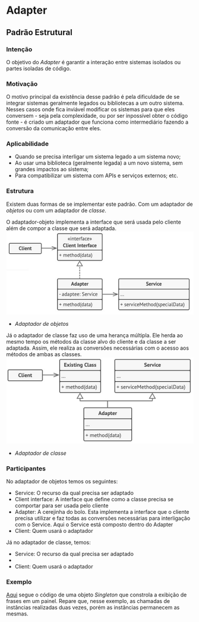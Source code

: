 #
# Adapter
## Padrão Estrutural

### Intenção
O objetivo do *Adapter* é garantir a interação entre sistemas isolados ou partes isoladas de código.

### Motivação
O motivo principal da existência desse padrão é pela dificuldade de se integrar sistemas geralmente legados ou bibliotecas a um outro sistema. Nesses casos onde fica inviável modificar os sistemas para que eles conversem - seja pela complexidade, ou por ser inpossível obter o código fonte - é criado um adaptador que funciona como intermediário fazendo a conversão da comunicação entre eles.

### Aplicabilidade
- Quando se precisa interligar um sistema legado a um sistema novo;
- Ao usar uma biblioteca (geralmente legada) a um novo sistema, sem grandes impactos ao sistema;
- Para compatibilizar um sistema com APIs e serviços externos; etc.

### Estrutura
Existem duas formas de se implementar este padrão. Com um adaptador de *objetos* ou com um adaptador de *classe*.

O adaptador-objeto implementa a interface que será usada pelo cliente além de compor a classe que será adaptada.
![Adaptador de objetos](./diagrama-objeto.jpg)
- *Adaptador de objetos*

Já o adaptador de classe faz uso de uma herança múltipla. Ele herda ao mesmo tempo os métodos da classe alvo do cliente e da classe a ser adaptada. Assim, ele realiza as conversões necessárias com o acesso aos métodos de ambas as classes.
![Adaptador de classe](./diagrama-classe.jpg)
- *Adaptador de classe*

### Participantes
No adaptador de objetos temos os seguintes:
- Service: O recurso da qual precisa ser adaptado
- Client interface: A interface que define como a classe precisa se comportar para ser usada pelo cliente
- Adapter: A cerejinha do bolo. Esta implementa a interface que o cliente precisa utilizar e faz todas as conversões necessárias para interligação com o Service. Aqui o Service está composto dentro do Adapter
- Client: Quem usará o adaptador

Já no adaptador de classe, temos:
- Service: O recurso da qual precisa ser adaptado
- 
- Client: Quem usará o adaptador

### Exemplo
[Aqui](./exemplo) segue o código de uma objeto *Singleton* que constrola a exibição de frases em um painel. Repare que, nesse exemplo, as chamadas de instâncias realizadas duas vezes, porém as instâncias permanecem as mesmas.
